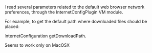I read several parameters related to the default web browser network preferences, through the InternetConfigPlugin VM module.For example, to get the default path where downloaded files should be placed:InternetConfiguration getDownloadPath.Seems to work only on MacOSX